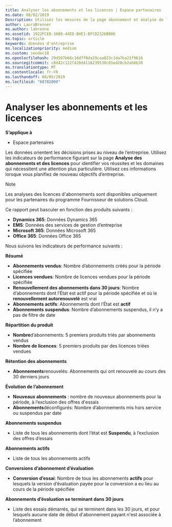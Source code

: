 ```yaml
---
title: Analyser les abonnements et les licences | Espace partenaires
ms.date: 08/02/2019
Description: Utilisez les mesures de la page abonnement et analyse de licence pour identifier vos réussites et les zones qui nécessitent une attention particulière.
author: LauraBrenner
ms.author: labrenne
ms.assetid: 1922FCE8-3A89-44ED-B4E1-BFCD2326BB06
ms.topic: article
keywords: données d'entreprise
ms.localizationpriority: medium
ms.custom: seodec18
ms.openlocfilehash: 29d597b66c16d7f0da29caa023c1da7ba23f9616
ms.sourcegitcommit: c8d42c122f420d4116239530c01ed28cb2ab6b30
ms.translationtype: MT
ms.contentlocale: fr-FR
ms.lasthandoff: 08/05/2019
ms.locfileid: "68782000"
---
```

# <a name="analyze-subscriptions-and-licenses"></a>Analyser les abonnements et les licences 

**S’applique à**

- Espace partenaires

Les données orientent les décisions prises au niveau de l’entreprise. Utilisez les indicateurs de performance figurant sur la page **Analyse des abonnements et des licences** pour identifier vos réussites et les domaines qui nécessitent une attention plus particulière. Utilisez ces informations lorsque vous planifiez de nouveau objectifs d’entreprise.

> [!NOTE]
> Les analyses des licences d'abonnements sont disponibles uniquement pour les partenaires du programme Fournisseur de solutions Cloud.


Ce rapport peut basculer en fonction des produits suivants :

 - **Dynamics 365**: Données Dynamics 365  
 - **EMS**: Données des services de gestion d’entreprise  
 - **Microsoft 365**: Données Microsoft 365  
 - **Office 365**: Données Office 365  


Nous suivons les indicateurs de performance suivants :

**Résumé**  
 - **Abonnements vendus**: Nombre d’abonnements créés pour la période spécifiée  
 - **Licences vendues**: Nombre de licences vendues pour la période spécifiée   
 - **Renouvellement des abonnements dans 30 jours**: Nombre d’abonnements dont l’État est actif pour la période spécifiée et où le **renouvellement autorenouvelé** est vrai
 - **Abonnements actifs**: Abonnements dont l’État est **actif**  
 - **Abonnements suspendus**: Nombre d’abonnements suspendus, il n’y a pas de filtre de date  

**Répartition du produit**  
 - **Nombre**d’abonnements: 5 premiers produits triés par abonnements vendus  
 - **Nombre de licences**: 5 premiers produits par des licences triées vendues

**Rétention des abonnements**
 - **Abonnements**renouvelés: Abonnements qui ont renouvelé au cours des 30 derniers jours  

**Évolution de l’abonnement**  
 - **Nouveaux abonnements** : nombre de nouveaux abonnements pour la période, à l’exclusion des offres d'essais  
 - **Abonnements**déconfigurés: Nombre d’abonnements mis hors service ou suspendus par date  

**Abonnements suspendus**  
 - Liste de tous les abonnements dont l’état est **Suspendu**, à l’exclusion des offres d’essais  
  
**Abonnements actifs**
 - Liste de tous les abonnements actifs  

**Conversions d’abonnement d’évaluation**  
 - **Conversion d’essai**: Nombre de tous les abonnements **actifs** pour lesquels la version d’évaluation payée pour la conversion a eu lieu au cours de la période spécifiée  

**Abonnements d’évaluation se terminant dans 30 jours**  
 - Liste des essais démarrés, qui se terminent dans les 30 jours, et pour lesquels aucune date de début d'abonnement payant n'est associée à l’abonnement  

  